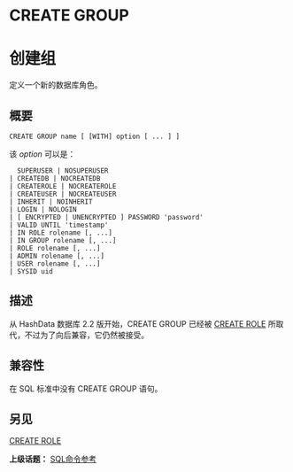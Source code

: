 # CREATE GROUP

# 创建组

定义一个新的数据库角色。

## 概要

```
CREATE GROUP name [ [WITH] option [ ... ] ]
```

该 _option_ 可以是：

```
  SUPERUSER | NOSUPERUSER
| CREATEDB | NOCREATEDB
| CREATEROLE | NOCREATEROLE
| CREATEUSER | NOCREATEUSER
| INHERIT | NOINHERIT
| LOGIN | NOLOGIN
| [ ENCRYPTED | UNENCRYPTED ] PASSWORD 'password'
| VALID UNTIL 'timestamp' 
| IN ROLE rolename [, ...]
| IN GROUP rolename [, ...]
| ROLE rolename [, ...]
| ADMIN rolename [, ...]
| USER rolename [, ...]
| SYSID uid
```

## 描述

从 HashData 数据库 2.2 版开始，CREATE GROUP 已经被 [CREATE ROLE](./create-role.md) 所取代，不过为了向后兼容，它仍然被接受。

## 兼容性

在 SQL 标准中没有 CREATE GROUP 语句。

## 另见

[CREATE ROLE](./create-role.md)

**上级话题：** [SQL命令参考](./README.md)

